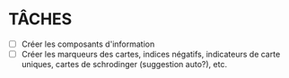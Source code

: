 # TÂCHES

- [ ] Créer les composants d'information
- [ ] Créer les marqueurs des cartes, indices négatifs, indicateurs de carte uniques, cartes de schrodinger (suggestion auto?), etc.
